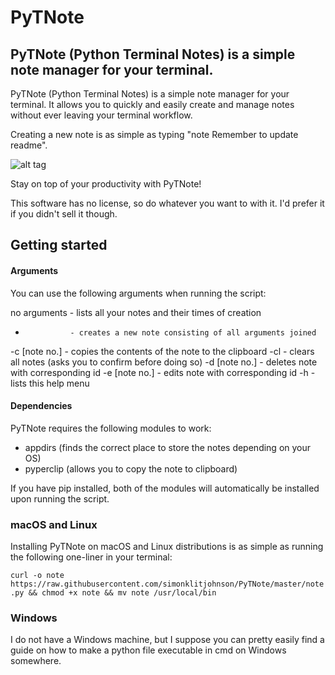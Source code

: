 # PyTNote
## PyTNote (Python Terminal Notes) is a simple note manager for your terminal.

PyTNote (Python Terminal Notes) is a simple note manager for your terminal.
It allows you to quickly and easily create and manage notes without ever leaving your terminal workflow.

Creating a new note is as simple as typing "note Remember to update readme".

![alt tag](http://img4.imagetitan.com/img4/ciO0bPFjaHN23TR/14/14_screenshot2016-11-28at14.00.16.png)

Stay on top of your productivity with PyTNote!

This software has no license, so do whatever you want to with it. I'd prefer it if you didn't sell it though.

## Getting started
#### Arguments
You can use the following arguments when running the script:

no arguments	- lists all your notes and their times of creation
*				- creates a new note consisting of all arguments joined

-c [note no.]	- copies the contents of the note to the clipboard
-cl				- clears all notes (asks you to confirm before doing so)
-d [note no.]	- deletes note with corresponding id
-e [note no.]	- edits note with corresponding id
-h				- lists this help menu

#### Dependencies
PyTNote requires the following modules to work:
* appdirs (finds the correct place to store the notes depending on your OS)
* pyperclip (allows you to copy the note to clipboard)

If you have pip installed, both of the modules will automatically be installed upon running the script.

### macOS and Linux
Installing PyTNote on macOS and Linux distributions is as simple as running the following one-liner in your terminal:

`curl -o note https://raw.githubusercontent.com/simonklitjohnson/PyTNote/master/note.py && chmod +x note && mv note /usr/local/bin`

### Windows
I do not have a Windows machine, but I suppose you can pretty easily find a guide on how to make a python file executable in cmd on Windows somewhere.
